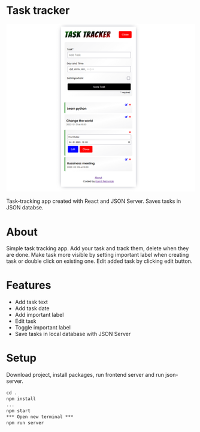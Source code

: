 # Task tracker

![Design preview for Task tracker](./App.PNG)

Task-tracking app created with React and JSON Server. Saves tasks in JSON databse.

# About

Simple task tracking app. Add your task and track them, delete when they
are done. Make task more visible by setting important label when
creating task or double click on existing one. Edit added task by clicking edit button.

# Features

- Add task text
- Add task date
- Add important label
- Edit task
- Toggle important label
- Save tasks in local database with JSON Server

# Setup

Download project, install packages, run frontend server and run json-server.

```
cd .
npm install
...
npm start
*** Open new terminal ***
npm run server
```
